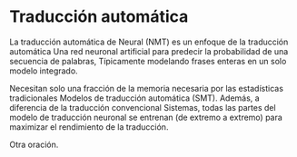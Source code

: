 # Traducción automática

La traducción automática de Neural (NMT) es un enfoque de la traducción automática Una red neuronal artificial para predecir la probabilidad de una secuencia de palabras, Típicamente modelando frases enteras en un solo modelo integrado.

Necesitan solo una fracción de la memoria necesaria por las estadísticas tradicionales Modelos de traducción automática (SMT). Además, a diferencia de la traducción convencional Sistemas, todas las partes del modelo de traducción neuronal se entrenan (de extremo a extremo) para maximizar el rendimiento de la traducción.

Otra oración.
